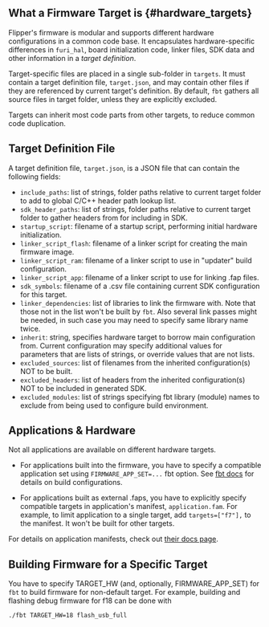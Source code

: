 ## What a Firmware Target is {#hardware_targets}

Flipper's firmware is modular and supports different hardware configurations in a common code base. It encapsulates hardware-specific differences in `furi_hal`, board initialization code, linker files, SDK data and other information in a _target definition_.

Target-specific files are placed in a single sub-folder in `targets`. It must contain a target definition file, `target.json`, and may contain other files if they are referenced by current target's definition. By default, `fbt` gathers all source files in target folder, unless they are explicitly excluded.

Targets can inherit most code parts from other targets, to reduce common code duplication.


## Target Definition File

A target definition file, `target.json`, is a JSON file that can contain the following fields:

* `include_paths`: list of strings, folder paths relative to current target folder to add to global C/C++ header path lookup list.
* `sdk_header_paths`: list of strings, folder paths relative to current target folder to gather headers from for including in SDK.
* `startup_script`: filename of a startup script, performing initial hardware initialization.
* `linker_script_flash`: filename of a linker script for creating the main firmware image.
* `linker_script_ram`: filename of a linker script to use in "updater" build configuration.
* `linker_script_app`: filename of a linker script to use for linking .fap files.
* `sdk_symbols`: filename of a .csv file containing current SDK configuration for this target.
* `linker_dependencies`: list of libraries to link the firmware with. Note that those not in the list won't be built by `fbt`. Also several link passes might be needed, in such case you may need to specify same library name twice.
* `inherit`: string, specifies hardware target to borrow main configuration from. Current configuration may specify additional values for parameters that are lists of strings, or override values that are not lists.
* `excluded_sources`: list of filenames from the inherited configuration(s) NOT to be built.
* `excluded_headers`: list of headers from the inherited configuration(s) NOT to be included in generated SDK.
* `excluded_modules`: list of strings specifying fbt library (module) names to exclude from being used to configure build environment.


## Applications & Hardware

Not all applications are available on different hardware targets. 

* For applications built into the firmware, you have to specify a compatible application set using `FIRMWARE_APP_SET=...` fbt option. See [fbt docs](./fbt.md) for details on build configurations.

* For applications built as external .faps, you have to explicitly specify compatible targets in application's manifest, `application.fam`. For example, to limit application to a single target, add `targets=["f7"],` to the manifest. It won't be built for other targets.

For details on application manifests, check out [their docs page](./AppManifests.md).


## Building Firmware for a Specific Target

You have to specify TARGET_HW (and, optionally, FIRMWARE_APP_SET) for `fbt` to build firmware for non-default target. For example, building and flashing debug firmware for f18 can be done with

    ./fbt TARGET_HW=18 flash_usb_full

